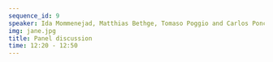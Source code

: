 ```yaml
---
sequence_id: 9
speaker: Ida Mommenejad, Matthias Bethge, Tomaso Poggio and Carlos Ponce
img: jane.jpg
title: Panel discussion
time: 12:20 - 12:50
---
```

